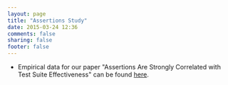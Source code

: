 ```yaml
---
layout: page
title: "Assertions Study"
date: 2015-03-24 12:36
comments: false
sharing: false
footer: false
---
```



<p>
  
  * Empirical data for our paper "Assertions Are Strongly Correlated with Test Suite Effectiveness" can be found <a href="/software/assertion-study/experimental-data.zip">here</a>.
  
<p> 
 